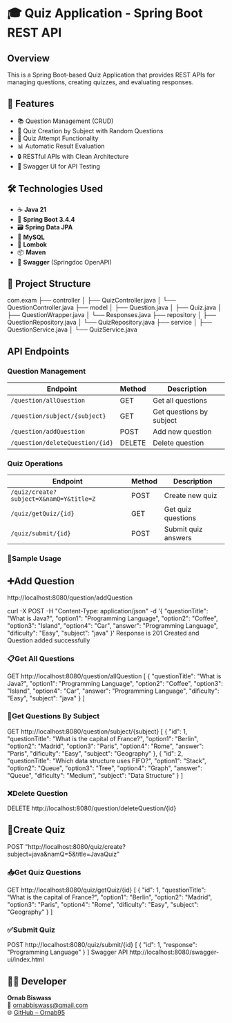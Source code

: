# 🎓 Quiz Application - Spring Boot REST API


## Overview
This is a Spring Boot-based Quiz Application that provides REST APIs for managing questions, creating quizzes, and evaluating responses.

## 🚀 Features

- 📚 Question Management (CRUD)
- 📝 Quiz Creation by Subject with Random Questions
- 🧠 Quiz Attempt Functionality
- 📊 Automatic Result Evaluation
- 🔒 RESTful APIs with Clean Architecture
- 📄 Swagger UI for API Testing

## 🛠 Technologies Used

- ☕ **Java 21**
- 🧰 **Spring Boot 3.4.4**
- 🗃️ **Spring Data JPA**
- 🐬 **MySQL**
- 🦾 **Lombok**
- 📦 **Maven**
- 📜 **Swagger** (Springdoc OpenAPI)

## 📁 Project Structure

com.exam
├── controller
│   ├── QuizController.java
│   └── QuestionController.java
├── model
│   ├── Question.java
│   ├── Quiz.java
│   ├── QuestionWrapper.java
│   └── Responses.java
├── repository
│   ├── QuestionRepository.java
│   └── QuizRepository.java
├── service
│   ├── QuestionService.java
│   └── QuizService.java

## API Endpoints

### Question Management
| Endpoint | Method | Description |
|----------|--------|-------------|
| `/question/allQuestion` | GET | Get all questions |
| `/question/subject/{subject}` | GET | Get questions by subject |
| `/question/addQuestion` | POST | Add new question |
| `/question/deleteQuestion/{id}` | DELETE | Delete question |

### Quiz Operations
| Endpoint | Method | Description |
|----------|--------|-------------|
| `/quiz/create?subject=X&namQ=Y&title=Z` | POST | Create new quiz |
| `/quiz/getQuiz/{id}` | GET | Get quiz questions |
| `/quiz/submit/{id}` | POST | Submit quiz answers |

### 📌Sample Usage

## ➕Add Question
http://localhost:8080/question/addQuestion

curl -X POST -H "Content-Type: application/json" -d '{
    "questionTitle": "What is Java?",
    "option1": "Programming Language",
    "option2": "Coffee",
    "option3": "Island",
    "option4": "Car",
    "answer": "Programming Language",
    "dificulty": "Easy",
    "subject": "java"
}' 
Response is 201 Created and Question added successfully

### 📋Get All Questions
GET http://localhost:8080/question/allQuestion
[
  {
    "questionTitle": "What is Java?",
    "option1": "Programming Language",
    "option2": "Coffee",
    "option3": "Island",
    "option4": "Car",
    "answer": "Programming Language",
    "dificulty": "Easy",
    "subject": "java"
  }
]
### 📂Get Questions By Subject
GET http://localhost:8080/question/subject/{subject}
[
  {
    "id": 1,
    "questionTitle": "What is the capital of France?",
    "option1": "Berlin",
    "option2": "Madrid",
    "option3": "Paris",
    "option4": "Rome",
    "answer": "Paris",
    "dificulty": "Easy",
    "subject": "Geography"
  },
  {
    "id": 2,
    "questionTitle": "Which data structure uses FIFO?",
    "option1": "Stack",
    "option2": "Queue",
    "option3": "Tree",
    "option4": "Graph",
    "answer": "Queue",
    "dificulty": "Medium",
    "subject": "Data Structure"
  }
]
### ❌Delete Question
DELETE http://localhost:8080/question/deleteQuestion/{id}

## 🧩Create Quiz
POST "http://localhost:8080/quiz/create?subject=java&namQ=5&title=JavaQuiz"

### 📥Get Quiz Questions
GET http://localhost:8080/quiz/getQuiz/{id}
[
  {
    "id": 1,
    "questionTitle": "What is the capital of France?",
    "option1": "Berlin",
    "option2": "Madrid",
    "option3": "Paris",
    "option4": "Rome",
    "dificulty": "Easy",
    "subject": "Geography"
  }
]
### ✅Submit Quiz
POST http://localhost:8080/quiz/submit/{id}
[
  {
    "id": 1,
    "response": "Programming Language"
  }
]
Swagger API http://localhost:8080/swagger-ui/index.html
## 🧑‍💻 Developer

**Ornab Biswass**  
📧 [ornabbiswass@gmail.com](mailto:ornabbiswass@gmail.com)  
🌐 [GitHub – Ornab95](https://github.com/Ornab95)
